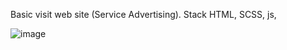 Basic visit web site (Service Advertising).
Stack HTML, SCSS, js,


![image](https://user-images.githubusercontent.com/92175747/185323337-badc4952-5955-47a1-b710-611e354fadf4.png)

